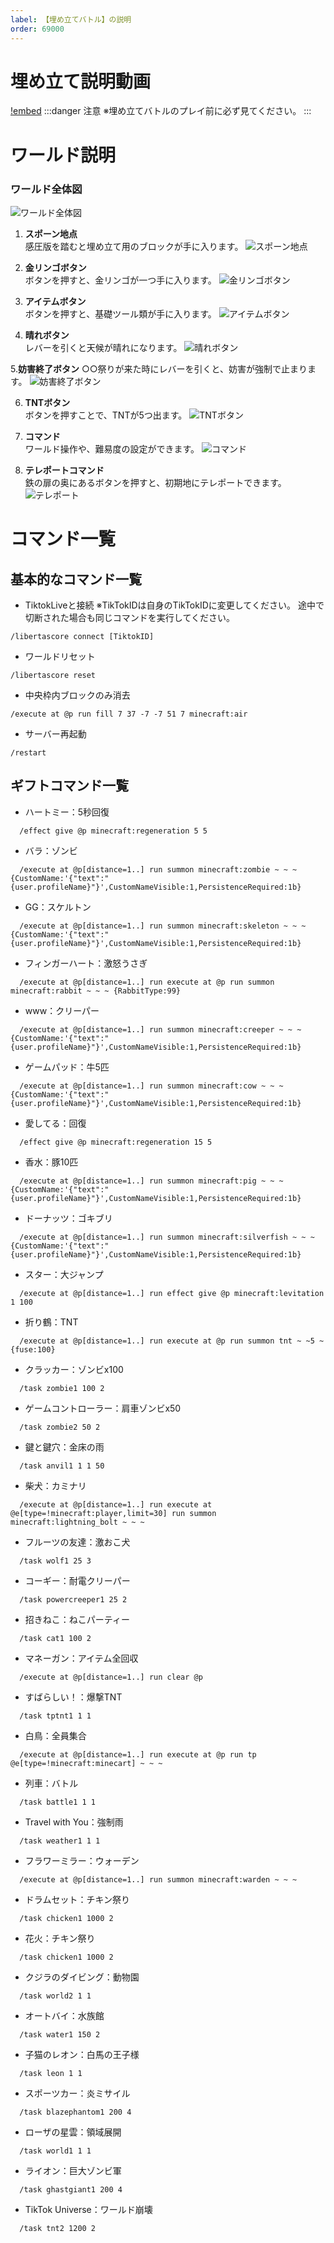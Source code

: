 ```yaml
---
label: 【埋め立てバトル】の説明
order: 69000
---
```


# 埋め立て説明動画  
[!embed](https://youtu.be/KkGKXygxz00)
:::danger 注意
※埋め立てバトルのプレイ前に必ず見てください。
:::  

# ワールド説明

### ワールド全体図
![ワールド全体図](/image/battle1.PNG)

1. **スポーン地点**  
感圧版を踏むと埋め立て用のブロックが手に入ります。
![スポーン地点](/image/battle2.png)

2. **金リンゴボタン**  
ボタンを押すと、金リンゴが一つ手に入ります。
![金リンゴボタン](/image/b4.png)

3. **アイテムボタン**  
ボタンを押すと、基礎ツール類が手に入ります。
![アイテムボタン](/image/battle5.png)

4. **晴れボタン**  
レバーを引くと天候が晴れになります。
![晴れボタン](/image/battle6.png)

5.**妨害終了ボタン**
○○祭りが来た時にレバーを引くと、妨害が強制で止まります。
![妨害終了ボタン](/image/test２.GIF)

6. **TNTボタン**  
ボタンを押すことで、TNTが5つ出ます。
![TNTボタン](/image/battle7.png)

7. **コマンド**  
ワールド操作や、難易度の設定ができます。
![コマンド](/image/battle8.png)

8. **テレポートコマンド**  
鉄の扉の奥にあるボタンを押すと、初期地にテレポートできます。
![テレポート](/image/battle9.png)

# コマンド一覧

## 基本的なコマンド一覧

- TiktokLiveと接続
※TikTokIDは自身のTikTokIDに変更してください。
途中で切断された場合も同じコマンドを実行してください。
```
/libertascore connect [TiktokID]
```

- ワールドリセット
```
/libertascore reset
```

- 中央枠内ブロックのみ消去
```
/execute at @p run fill 7 37 -7 -7 51 7 minecraft:air
```

- サーバー再起動
```
/restart
```

## ギフトコマンド一覧  
- ハートミー：5秒回復
```
  /effect give @p minecraft:regeneration 5 5
```

- バラ：ゾンビ
```
  /execute at @p[distance=1..] run summon minecraft:zombie ~ ~ ~ {CustomName:'{"text":"{user.profileName}"}',CustomNameVisible:1,PersistenceRequired:1b}
```

- GG：スケルトン
```
  /execute at @p[distance=1..] run summon minecraft:skeleton ~ ~ ~ {CustomName:'{"text":"{user.profileName}"}',CustomNameVisible:1,PersistenceRequired:1b}
```

- フィンガーハート：激怒うさぎ
```
  /execute at @p[distance=1..] run execute at @p run summon minecraft:rabbit ~ ~ ~ {RabbitType:99}
```

- www：クリーパー
```
  /execute at @p[distance=1..] run summon minecraft:creeper ~ ~ ~ {CustomName:'{"text":"{user.profileName}"}',CustomNameVisible:1,PersistenceRequired:1b}
```

- ゲームパッド：牛5匹
```
  /execute at @p[distance=1..] run summon minecraft:cow ~ ~ ~ {CustomName:'{"text":"{user.profileName}"}',CustomNameVisible:1,PersistenceRequired:1b}
```

- 愛してる：回復
```
  /effect give @p minecraft:regeneration 15 5
```

- 香水：豚10匹
```
  /execute at @p[distance=1..] run summon minecraft:pig ~ ~ ~ {CustomName:'{"text":"{user.profileName}"}',CustomNameVisible:1,PersistenceRequired:1b}
```

- ドーナッツ：ゴキブリ
```
  /execute at @p[distance=1..] run summon minecraft:silverfish ~ ~ ~ {CustomName:'{"text":"{user.profileName}"}',CustomNameVisible:1,PersistenceRequired:1b}
```

- スター：大ジャンプ
```
  /execute at @p[distance=1..] run effect give @p minecraft:levitation 1 100
```

- 折り鶴：TNT
```
  /execute at @p[distance=1..] run execute at @p run summon tnt ~ ~5 ~ {fuse:100}
```

- クラッカー：ゾンビx100
```
  /task zombie1 100 2
```

- ゲームコントローラー：肩車ゾンビx50
```
  /task zombie2 50 2
```

- 鍵と鍵穴：金床の雨
```
  /task anvil1 1 1 50
```

- 柴犬：カミナリ
```
  /execute at @p[distance=1..] run execute at @e[type=!minecraft:player,limit=30] run summon minecraft:lightning_bolt ~ ~ ~
```

- フルーツの友達：激おこ犬
```
  /task wolf1 25 3
```

- コーギー：耐電クリーパー
```
  /task powercreeper1 25 2
```

- 招きねこ：ねこパーティー
```
  /task cat1 100 2
```

- マネーガン：アイテム全回収
```
  /execute at @p[distance=1..] run clear @p
```

- すばらしい！：爆撃TNT
```
  /task tptnt1 1 1
```

- 白鳥：全員集合
```
  /execute at @p[distance=1..] run execute at @p run tp @e[type=!minecraft:minecart] ~ ~ ~
```

- 列車：バトル
```
  /task battle1 1 1
```

- Travel with You：強制雨
```
  /task weather1 1 1
```

- フラワーミラー：ウォーデン
```
  /execute at @p[distance=1..] run summon minecraft:warden ~ ~ ~
```

- ドラムセット：チキン祭り
```
  /task chicken1 1000 2
```

- 花火：チキン祭り
```
  /task chicken1 1000 2
```

- クジラのダイビング：動物園
```
  /task world2 1 1
```

- オートバイ：水族館
```
  /task water1 150 2
```

- 子猫のレオン：白馬の王子様
```
  /task leon 1 1
```

- スポーツカー：炎ミサイル
```
  /task blazephantom1 200 4
```

- ローザの星雲：領域展開
```
  /task world1 1 1
```

- ライオン：巨大ゾンビ軍
```
  /task ghastgiant1 200 4
```

- TikTok Universe：ワールド崩壊
```
  /task tnt2 1200 2
```


